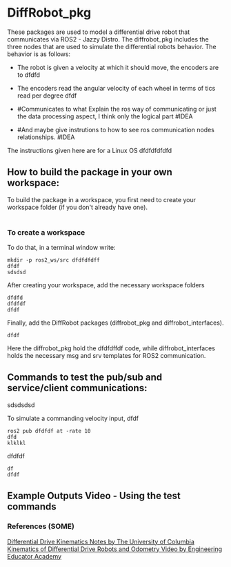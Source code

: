 # DiffRobot_pkg
These packages are used to model a differential drive robot that communicates via ROS2 - Jazzy Distro.
The diffrobot_pkg includes the three nodes that are used to simulate the differential robots behavior.
The behavior is as follows:<br>
- The robot is given a velocity at which it should move, the encoders are to dfdfd
- The encoders read the angular velocity of each wheel in terms of tics read per degree dfdf
 
- #Communicates to what Explain the ros way of communicating or just the data processing aspect, I think only the logical part #IDEA
- #And maybe give instrutions to how to see ros communication nodes relationships. #IDEA


The instructions given here are for a Linux OS dfdfdfdfdfd


## How to build the package in your own workspace:
To build the package in a workspace, you first need to create your workspace folder (if you don't already have one).<br>
<br>
### To create a workspace
To do that, in a terminal window write:

    mkdir -p ros2_ws/src dfdfdfdff
    dfdf
    sdsdsd
After creating your workspace, add the necessary workspace folders

    dfdfd
    dfdfdf
    dfdf
Finally, add the DiffRobot packages (diffrobot_pkg and diffrobot_interfaces).


    dfdf

Here the diffrobot_pkg hold the dfdfdffdf code, while diffrobot_interfaces holds the necessary msg and srv templates for ROS2 communication.


## Commands to test the pub/sub and service/client communications:
sdsdsdsd<br>

To simulate a commanding velocity input, dfdf<br>


    ros2 pub dfdfdf at -rate 10
    dfd
    klklkl

dfdfdf<br>

    df
    dfdf


## Example Outputs Video - Using the test commands



### References (SOME)<br>
[Differential Drive Kinematics Notes by The University of Columbia](https://www.cs.columbia.edu/~allen/F17/NOTES/icckinematics.pdf "CS W4733 NOTES - Differential Drive Robots")<br>
[Kinematics of Differential Drive Robots and Odometry
Video by Engineering Educator Academy](https://www.youtube.com/watch?v=RZlZcDxQ8P4 "Kinematics of Differential Drive Robots and Odometry")
